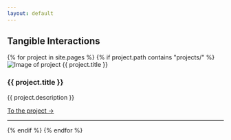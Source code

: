 ```yaml
---
layout: default
---
```



<!-- Section -->
<section id="projets">
  <h2>Tangible Interactions</h2>
  {% for project in site.pages %}
    {% if project.path contains "projects/" %}
      <div class="carte-projet">
        <div class="image-zone">
          <img src="{{ project.image | prepend: project.url | replace: 'index.html', '' }}" alt="Image of project {{ project.title }}">
        </div>
        <div class="titre-zone">
          <h3>{{ project.title }}</h3>
        </div>
        <div class="description-zone">
          <p>{{ project.description }}</p>
          <a href="{{ project.url }}" class="btn-projet">To the project →</a>
        </div>
      </div>
      <hr class="separateur">
    {% endif %}
  {% endfor %}
</section>
